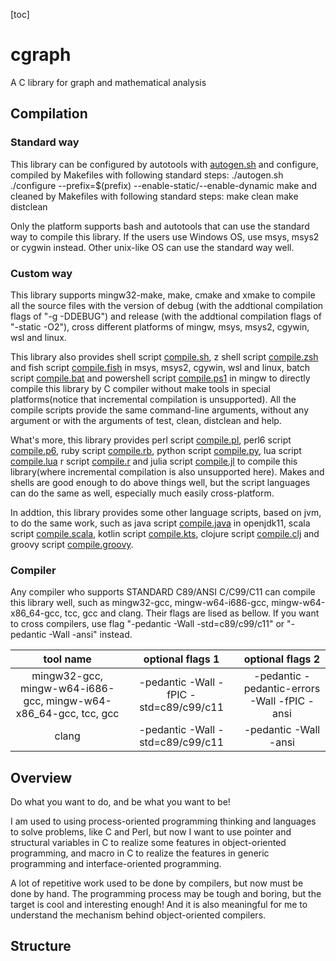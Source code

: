 [toc]

# cgraph

A C library for graph and mathematical analysis

## Compilation
### Standard way
This library can be configured by autotools with [autogen.sh](./autogen.sh) and configure, compiled by Makefiles with following standard steps:
  ./autogen.sh
  ./configure --prefix=$(prefix) --enable-static/--enable-dynamic
  make
and cleaned by Makefiles with following standard steps:
  make clean
  make distclean

Only the platform supports bash and autotools that can use the standard way to compile this library. If the users use Windows OS, use msys, msys2 or cygwin instead. Other unix-like OS can use the standard way well.

### Custom way
This library supports mingw32-make, make, cmake and xmake to compile all the source files with the version of debug (with the addtional compilation flags of "-g -DDEBUG") and release (with the addtional compilation flags of "-static -O2"), cross different platforms of mingw, msys, msys2, cgywin, wsl and linux.

This library also provides shell script [compile.sh](./script/compile.sh), z shell script [compile.zsh](./script/compile.zsh) and fish script [compile.fish](./script/compile.fish) in msys, msys2, cgywin, wsl and linux, batch script [compile.bat](./script/compile.bat) and powershell script [compile.ps1](./script/compile.ps1) in mingw to directly compile this library by C compiler without make tools in special platforms(notice that incremental compilation is unsupported). All the compile scripts provide the same command-line arguments, without any argument or with the arguments of test, clean, distclean and help.

What's more, this library provides perl script [compile.pl](./script/compile.pl), perl6 script [compile.p6](./script/compile.p6), ruby script [compile.rb](./script/compile.rb), python script [compile.py](./script/compile.py), lua script [compile.lua](./script/compile.lua) r script [compile.r](./script/compile.r) and julia script [compile.jl](./script/compile.jl) to compile this library(where incremental compilation is also unsupported here). Makes and shells are good enough to do above things well, but the script languages can do the same as well, especially much easily cross-platform.

In addtion, this library provides some other language scripts, based on jvm, to do the same work, such as java script [compile.java](./script/compile.java) in openjdk11, scala script [compile.scala](./script/compile.scala), kotlin script [compile.kts](./script/compile.kts), clojure script [compile.clj](./script/compile.clj) and groovy script [compile.groovy](./script/compile.groovy).

### Compiler
Any compiler who supports STANDARD C89/ANSI C/C99/C11 can compile this library well, such as mingw32-gcc, mingw-w64-i686-gcc, mingw-w64-x86_64-gcc, tcc, gcc and clang. Their flags are lised as bellow. If you want to cross compilers, use flag "-pedantic -Wall -std=c89/c99/c11" or "-pedantic -Wall -ansi" instead.

| tool name | optional flags 1 | optional flags 2 |
| :-: | :-: | :-: |
| mingw32-gcc, mingw-w64-i686-gcc, mingw-w64-x86_64-gcc, tcc, gcc | -pedantic -Wall -fPIC -std=c89/c99/c11 | -pedantic -pedantic-errors -Wall -fPIC -ansi |
| clang |  -pedantic -Wall -std=c89/c99/c11 | -pedantic -Wall -ansi |

## Overview

Do what you want to do, and be what you want to be!

I am used to using process-oriented programming thinking and languages to solve problems, like C and Perl, but now I want to use pointer and structural variables in C to realize some features in object-oriented programming, and macro in C to realize the features in generic programming and interface-oriented programming.

A lot of repetitive work used to be done by compilers, but now must be done by hand. The programming process may be tough and boring, but the target is cool and interesting enough! And it is also meaningful for me to understand the mechanism behind object-oriented compilers.

## Structure

